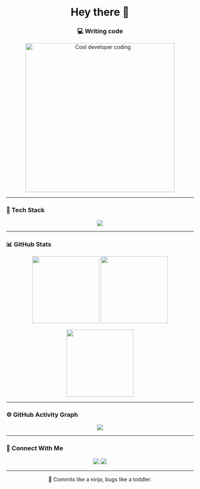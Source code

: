 <h1 align="center">Hey there 👋 </h1>
<h3 align="center">💻 Writing code</h3>

<p align="center">
  <img src="https://media0.giphy.com/media/v1.Y2lkPTc5MGI3NjExdzlubXhwOW1kODJsNTNkZ2lwNm5mMzJibWJoYXZjMnhpazdzNHRoeCZlcD12MV9pbnRlcm5hbF9naWZfYnlfaWQmY3Q9Zw/de5bARu0SsXiU/giphy.gif" width="400" alt="Cool developer coding"/>
</p>

---

### 🚀 Tech Stack

<p align="center">
  <img src="https://skillicons.dev/icons?i=js,react,tailwind,nodejs,mysql,mongodb,github,supabase,vercel,html,css,expressjs" />
</p>

---

### 📊 GitHub Stats

<p align="center">
  <img src="https://github-readme-stats.vercel.app/api?username=CodewVivek&show_icons=true&theme=radical" height="180em"/>
  <img src="https://github-readme-stats.vercel.app/api/top-langs/?username=CodewVivek&layout=compact&theme=radical" height="180em"/>
</p>

<p align="center">
  <img src="https://github-readme-streak-stats.herokuapp.com/?user=CodewVivek&theme=radical" height="180em" />
</p>

---

### ⚙️ GitHub Activity Graph

<p align="center">
  <img src="https://github-readme-activity-graph.vercel.app/graph?username=CodewVivek&theme=github-compact" />
</p>

---

### 🔗 Connect With Me

<p align="center">
  <a href="https://github.com/CodewVivek"><img src="https://img.shields.io/badge/-GitHub-181717?style=for-the-badge&logo=github&logoColor=white"/></a>
  <a href="mailto:skypher206@example.com"><img src="https://img.shields.io/badge/-Gmail-D14836?style=for-the-badge&logo=gmail&logoColor=white"/></a>
</p>

---

<p align="center">
  🚀 Commits like a ninja, bugs like a toddler.
</p>
